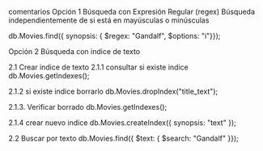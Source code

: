 comentarios
Opción 1 Búsqueda con Expresión Regular (regex)
Búsqueda independientemente de si está en mayúsculas o minúsculas

db.Movies.find({ synopsis: { $regex: "Gandalf", $options: "i"}});

Opción 2 Búsqueda con indice de texto

2.1 Crear indice de texto
2.1.1 consultar si existe indice
db.Movies.getIndexes();

<!-- [
  { v: 2, key: { _id: 1 }, name: '_id_' },
  {
    v: 2,
    key: { _fts: 'text', _ftsx: 1 },
    name: 'title_text',
    weights: { title: 1 },
    default_language: 'english',
    language_override: 'language',
    textIndexVersion: 3
  }
] -->

2.1.2 si existe indice borrarlo
db.Movies.dropIndex("title_text");

2.1.3. Verificar borrado
db.Movies.getIndexes();

2.1.4 crear nuevo indice
db.Movies.createIndex({ synopsis: "text" });

2.2 Buscar por texto
db.Movies.find({ $text: { $search: "Gandalf" }});
